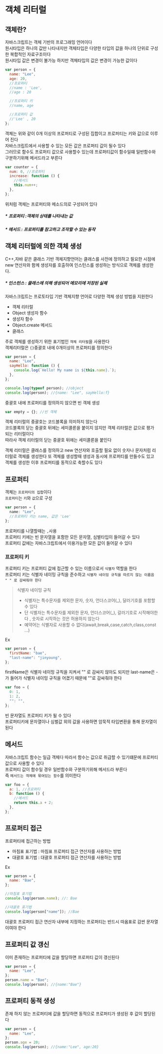 # 객체 리터럴

## 객체란?

자바스크립트는 객체 기반의 프로그래밍 언어이다  
원시타입은 하나의 값만 나타내지만 객체타입은 다양한 타입의 값을 하나의 단위로 구성한 복합적인 자료구조이다  
원시타입 값은 변경이 불가능 하지만 객체타입의 값은 변경이 가능한 값이다

```js
var person = {
  name: "Lee",
  age: 20,
  //프로퍼티
  //name : 'Lee',
  //age : 20

  //프로퍼티 키
  //name, age

  //프로퍼티 값
  //'Lee' , 20
};
```

객체는 위와 같이 0개 이상의 프로퍼티로 구성된 집합이고 프로퍼티는 키와 값으로 이루어 진다  
자바스크립트에서 사용할 수 있는 모든 값은 프로퍼티 값이 될수 있다  
그러므로 함수도 프로퍼티 값으로 사용할수 있는데 프로퍼티값이 함수일떄 일반함수와 구분하기위해 메서드라고 부른다

```js
var counter = {
  num: 0, //프로퍼티
  increase: function () {
    //메서드
    this.num++;
  },
};
```

위처럼 객체는 프로퍼티와 메소드의로 구성되어 있다

##### \* 프로퍼티 :객체의 상태를 나타내는 값

##### \* 메서드 : 프로퍼티를 참고하고 조작할 수 있는 동작

## 객체 리터럴에 의한 객체 생성

C++,자바 같은 클래스 기반 객체지향언어는 클래스를 사전에 정의하고 필요한 시점에 new 연산자와 함께 생성자를 호출하여 인스턴스를 생성하는 방식으로 객체를 생성한다.

##### \* 인스턴스 : 클래스에 의해 생성되어 메모리에 저장된 실체

자바스크립트는 프로토타입 기반 객체지향 언어로 다양한 객체 생성 방법을 지원한다

- 객체 리터럴
- Object 생성자 함수
- 생성자 함수
- Object.create 메서드
- 클래스

주로 객체를 생성하기 위한 표기법인 `객체 리터럴`을 사용한다  
객체리터럴은 `{}`중괄호 내에 0개이상의 프로퍼티를 정의한다

```js
var person = {
  name: "Lee",
  sayHello: function () {
    console.log(`Hello! My name is ${this.name}.`);
  },
};

console.log(typeof person); //object
console.log(person); //{name: "Lee", sayHello:f}
```

중괄호 내에 프로퍼티를 정의하지 않으면 빈 객체 생성

```js
var empty = {}; //빈 객체
```

객체 리터럴의 중괄호는 코드블록을 의미하지 않는다  
코드블록의 닫는 중괄호 뒤에는 세미콜론을 붙이지 않지만 객체 리터럴은 값으로 평가 되는 리터럴이다  
따라사 객체 리터럴의 닫는 중괄호 뒤에는 세미콜론을 붙인다

객체 리터럴은 클래스를 정의하고 new 연산자와 호출할 필요 없이 숫자나 문자처럼 리터럴로 객체를 생성한다 또 객체를 생성할때 생성과 동시에 프로퍼티를 만들수도 있고 객체를 생성한 이후 프로퍼티를 동적으로 축할수도 있다

## 프로퍼티

객체는 `프로퍼티의 집합`이다  
`프로퍼티`는 `키`와 `값`으로 구성

```ts
var person = {
  name: "Lee",
  //프로퍼티 키는 name, 값은 'Lee'
};
```

프로퍼티를 나열할때는 `,`사용  
프로퍼티 키에는 빈 문자열을 포함한 모든 문자열, 심벌타입이 들어갈 수 있다  
프로퍼티 값에는 자바스크립트에서 이용가능한 모든 값이 들어갈 수 있다

### 프로퍼티 키

프로퍼티 키는 프로퍼티 값에 접근할 수 있는 이름으로서 `식별자` 역할을 한다  
프로퍼티 키는 식별자 네이밍 규칙을 준수하고 `식별자 네이밍 규칙을 따르지 않는 이름음 " " 로 감싸줘야 한다 `

> 식별자 네이밍 규칙
>
> - 식별자는 특수문자를 제외한 문자, 숫자, 언더스코어(\_), 달러기호를 포함할 수 있다
> - 단 식별자는 특수문자를 제외한 문자, 언더스코어(\_), 갈러기호로 시작해야한다 , 숫자로 시작하는 것은 허용하지 않는다
> - 예약어는 식별자로 사용할 수 없다(await,break,case,catch,class,const ...)

Ex

```js
var person = {
  firstName: "bae",
  "last-name": "jinyoung",
};
```

firstName은 식별자 네이밍 규칙을 지켜서 "" 로 감싸지 않아도 되지만 last-name은 - 가 들어가 식별자 네이밍 규칙을 어겼기 때문에 ""로 감싸줘야 한다

```js
var foo = {
  0: 1,
  1: 2,
  "": "",
};
```

빈 문자열도 프로퍼티 키가 될 수 있다  
프로퍼티키에 문자열이나 심벌값 외의 값을 사용하면 암묵적 타입변환을 통해 문자열이 된다

## 메서드

자바스크립트 함수는 일급 객체다 따라서 함수는 값으로 취급할 수 있기떄문에 프로퍼티 값으로 사용할 수 있다  
프로퍼티 값이 함수일 경우 일반함수와 구분하기위해 메서드라 부른다  
즉 `메서드는 객체에 묶여있는 함수`를 의미한다

```js
var foo = {
  a: 1, //프로퍼티
  b: function () {
    //메서드
    return this.a + 2;
  },
};
```

## 프로퍼티 접근

프로퍼티에 접근하는 방법

- 마침표 표기법 : 마침표 프로퍼티 접근 연산자를 사용하는 방법
- 대괄호 표기법 : 대괄호 프로퍼티 접근 연산자를 사용하는 방법

Ex

```js
var person = {
  name: "Bae",
};

//마침표 표기법
console.log(person.name); //: Bae

//대괄호 표기법
console.log(person["name"]); //Bae
```

대괄호 프로퍼티 접근 연산자 내부에 지정하는 프로퍼티는 반드시 따옴표로 감싼 문자열 이여야 한다

## 프로퍼티 값 갱신

이미 존재하는 프로퍼티에 값을 할당하면 프로퍼티 값이 갱신된다

```js
var person = {
  name: "Lee",
};
person.name = "Bae";
console.log(person); //{name:"Bae"}
```

## 프로퍼티 동적 생성

존재 하지 않는 프로퍼티에 값을 할당하면 동적으로 프로퍼티가 생성된 후 값이 할당된다

```js
var person = {
  name: "Lee",
};
person.age = 20;
console.log(person); //{name:"Lee", age:20}
```
